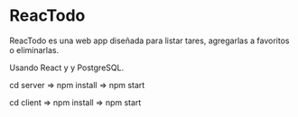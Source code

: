 # ReacTodo


ReacTodo es una web app diseñada para listar tares, agregarlas a favoritos o eliminarlas.

Usando React y y PostgreSQL.

cd server => npm install => npm start

cd client => npm install => npm start
